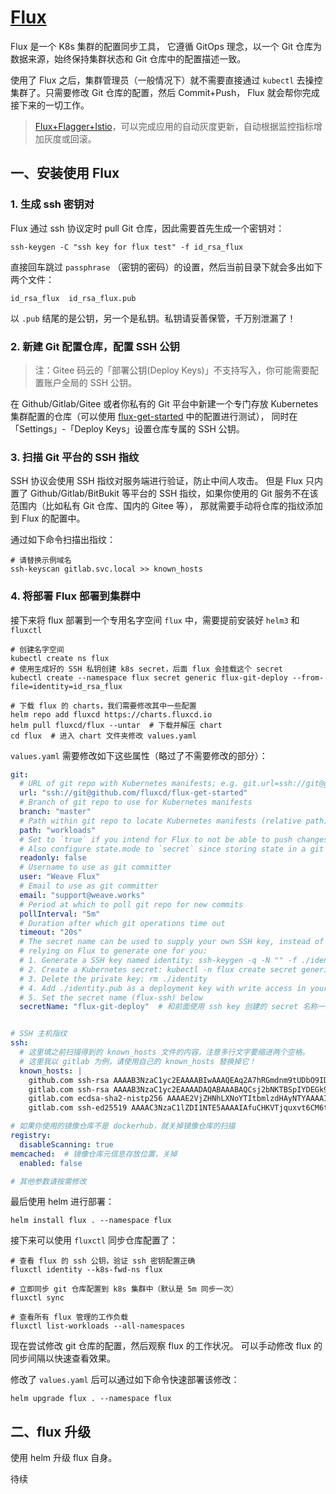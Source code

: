 # [Flux](https://github.com/fluxcd/flux)

Flux 是一个 K8s 集群的配置同步工具，
它遵循 GitOps 理念，以一个 Git 仓库为数据来源，始终保持集群状态和 Git 仓库中的配置描述一致。

使用了 Flux 之后，集群管理员（一般情况下）就不需要直接通过 `kubectl` 去操控集群了。只需要修改 Git 仓库的配置，然后 Commit+Push，
Flux 就会帮你完成接下来的一切工作。

>[Flux+Flagger+Istio](https://github.com/stefanprodan/gitops-istio)，可以完成应用的自动灰度更新，自动根据监控指标增加灰度或回滚。

## 一、安装使用 Flux

### 1. 生成 ssh 密钥对

Flux 通过 ssh 协议定时 pull Git 仓库，因此需要首先生成一个密钥对：

```shell
ssh-keygen -C "ssh key for flux test" -f id_rsa_flux
```

直接回车跳过 `passphrase` （密钥的密码）的设置，然后当前目录下就会多出如下两个文件：

```
id_rsa_flux  id_rsa_flux.pub
```

以 `.pub` 结尾的是公钥，另一个是私钥。私钥请妥善保管，千万别泄漏了！

### 2. 新建 Git 配置仓库，配置 SSH 公钥

>注：Gitee 码云的「部署公钥(Deploy Keys)」不支持写入，你可能需要配置账户全局的 SSH 公钥。

在 Github/Gitlab/Gitee 或者你私有的 Git 平台中新建一个专门存放 Kubernetes 集群配置的仓库（可以使用 [flux-get-started](https://github.com/fluxcd/flux-get-started) 中的配置进行测试），
同时在「Settings」-「Deploy Keys」设置仓库专属的 SSH 公钥。


### 3. 扫描 Git 平台的 SSH 指纹

SSH 协议会使用 SSH 指纹对服务端进行验证，防止中间人攻击。
但是 Flux 只内置了 Github/Gitlab/BitBukit 等平台的 SSH 指纹，如果你使用的 Git 服务不在该范围内（比如私有 Git 仓库、国内的 Gitee 等），
那就需要手动将仓库的指纹添加到 Flux 的配置中。

通过如下命令扫描出指纹：

```shell
# 请替换示例域名
ssh-keyscan gitlab.svc.local >> known_hosts
```

### 4. 将部署 Flux 部署到集群中

接下来将 flux 部署到一个专用名字空间 `flux` 中，需要提前安装好 `helm3` 和 `fluxctl`

```shell
# 创建名字空间
kubectl create ns flux
# 使用生成好的 SSH 私钥创建 k8s secret，后面 flux 会挂载这个 secret
kubectl create --namespace flux secret generic flux-git-deploy --from-file=identity=id_rsa_flux

# 下载 flux 的 charts，我们需要修改其中一些配置
helm repo add fluxcd https://charts.fluxcd.io
helm pull fluxcd/flux --untar  # 下载并解压 chart
cd flux  # 进入 chart 文件夹修改 values.yaml
```

`values.yaml` 需要修改如下这些属性（略过了不需要修改的部分）：

```yaml
git:
  # URL of git repo with Kubernetes manifests; e.g. git.url=ssh://git@github.com/fluxcd/flux-get-started
  url: "ssh://git@github.com/fluxcd/flux-get-started"
  # Branch of git repo to use for Kubernetes manifests
  branch: "master"
  # Path within git repo to locate Kubernetes manifests (relative path)
  path: "workloads"
  # Set to `true` if you intend for Flux to not be able to push changes to git.
  # Also configure state.mode to `secret` since storing state in a git tag will no longer be possible.
  readonly: false
  # Username to use as git committer
  user: "Weave Flux"
  # Email to use as git committer
  email: "support@weave.works"
  # Period at which to poll git repo for new commits
  pollInterval: "5m"
  # Duration after which git operations time out
  timeout: "20s"
  # The secret name can be used to supply your own SSH key, instead of
  # relying on Flux to generate one for you:
  # 1. Generate a SSH key named identity: ssh-keygen -q -N "" -f ./identity
  # 2. Create a Kubernetes secret: kubectl -n flux create secret generic flux-ssh --from-file=./identity
  # 3. Delete the private key: rm ./identity
  # 4. Add ./identity.pub as a deployment key with write access in your Git repo
  # 5. Set the secret name (flux-ssh) below
  secretName: "flux-git-deploy"  # 和前面使用 ssh key 创建的 secret 名称一致


# SSH 主机指纹
ssh:
  # 这里填之前扫描得到的 known_hosts 文件的内容，注意多行文字要缩进两个空格。
  # 这里我以 gitlab 为例，请使用自己的 known_hosts 替换掉它！
  known_hosts: |
    github.com ssh-rsa AAAAB3NzaC1yc2EAAAABIwAAAQEAq2A7hRGmdnm9tUDbO9IDSwBK6TbQa+PXYPCPy6rbTrTtw7PHkccKrpp0yVhp5HdEIcKr6pLlVDBfOLX9QUsyCOV0wzfjIJNlGEYsdlLJizHhbn2mUjvSAHQqZETYP81eFzLQNnPHt4EVVUh7VfDESU84KezmD5QlWpXLmvU31/yMf+Se8xhHTvKSCZIFImWwoG6mbUoWf9nzpIoaSjB+weqqUUmpaaasXVal72J+UX2B+2RPW3RcT0eOzQgqlJL3RKrTJvdsjE3JEAvGq3lGHSZXy28G3skua2SmVi/w4yCE6gbODqnTWlg7+wC604ydGXA8VJiS5ap43JXiUFFAaQ==
    gitlab.com ssh-rsa AAAAB3NzaC1yc2EAAAADAQABAAABAQCsj2bNKTBSpIYDEGk9KxsGh3mySTRgMtXL583qmBpzeQ+jqCMRgBqB98u3z++J1sKlXHWfM9dyhSevkMwSbhoR8XIq/U0tCNyokEi/ueaBMCvbcTHhO7FcwzY92WK4Yt0aGROY5qX2UKSeOvuP4D6TPqKF1onrSzH9bx9XUf2lEdWT/ia1NEKjunUqu1xOB/StKDHMoX4/OKyIzuS0q/T1zOATthvasJFoPrAjkohTyaDUz2LN5JoH839hViyEG82yB+MjcFV5MU3N1l1QL3cVUCh93xSaua1N85qivl+siMkPGbO5xR/En4iEY6K2XPASUEMaieWVNTRCtJ4S8H+9
    gitlab.com ecdsa-sha2-nistp256 AAAAE2VjZHNhLXNoYTItbmlzdHAyNTYAAAAIbmlzdHAyNTYAAABBBFSMqzJeV9rUzU4kWitGjeR4PWSa29SPqJ1fVkhtj3Hw9xjLVXVYrU9QlYWrOLXBpQ6KWjbjTDTdDkoohFzgbEY=
    gitlab.com ssh-ed25519 AAAAC3NzaC1lZDI1NTE5AAAAIAfuCHKVTjquxvt6CM6tdG4SLp1Btn/nOeHHE5UOzRdf

# 如果你使用的镜像仓库不是 dockerhub，就关掉镜像仓库的扫描 
registry:
  disableScanning: true
memcached:  # 镜像仓库元信息存放位置，关掉
  enabled: false

# 其他参数请按需修改
```

最后使用 helm 进行部署：

```shell
helm install flux . --namespace flux
```

接下来可以使用 `fluxctl` 同步仓库配置了：

```shell
# 查看 flux 的 ssh 公钥，验证 ssh 密钥配置正确
fluxctl identity --k8s-fwd-ns flux

# 立即同步 git 仓库配置到 k8s 集群中（默认是 5m 同步一次）
fluxctl sync

# 查看所有 flux 管理的工作负载
fluxctl list-workloads --all-namespaces
```

现在尝试修改 git 仓库的配置，然后观察 flux 的工作状况。
可以手动修改 flux 的同步间隔以快速查看效果。

修改了 `values.yaml` 后可以通过如下命令快速部署该修改：

```shell
helm upgrade flux . --namespace flux
```

## 二、flux 升级

使用 helm 升级 flux 自身。

待续


